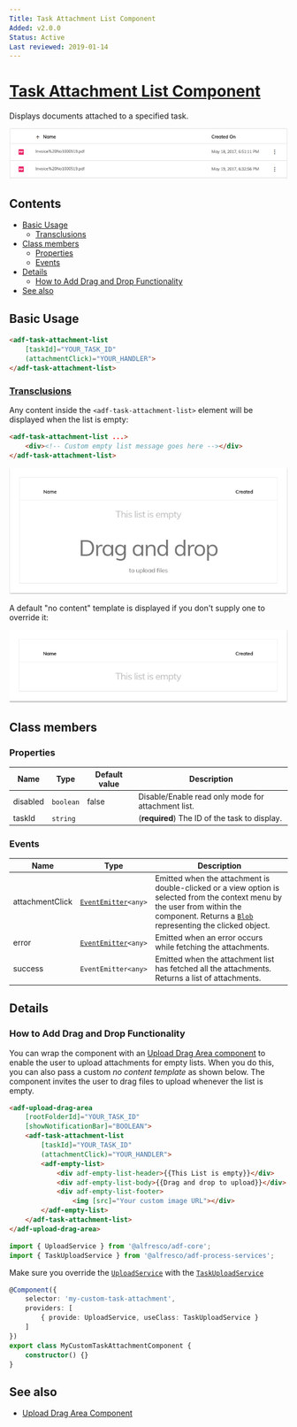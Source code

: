 ```yaml
---
Title: Task Attachment List Component
Added: v2.0.0
Status: Active
Last reviewed: 2019-01-14
---
```


# [Task Attachment List Component](../../../lib/process-services/src/lib/attachment/task-attachment-list.component.ts "Defined in task-attachment-list.component.ts")

Displays documents attached to a specified task.

![task-attachment-list-sample](../../docassets/images/task-attachment-list.png)

## Contents

*   [Basic Usage](#basic-usage)
    *   [Transclusions](#transclusions)
*   [Class members](#class-members)
    *   [Properties](#properties)
    *   [Events](#events)
*   [Details](#details)
    *   [How to Add Drag and Drop Functionality](#how-to-add-drag-and-drop-functionality)
*   [See also](#see-also)

## Basic Usage

```html
<adf-task-attachment-list 
    [taskId]="YOUR_TASK_ID" 
    (attachmentClick)="YOUR_HANDLER">
</adf-task-attachment-list>
```

### [Transclusions](../../user-guide/transclusion.md)

Any content inside the `<adf-task-attachment-list>` element will be displayed
when the list is empty:

```html
<adf-task-attachment-list ...>
    <div><!-- Custom empty list message goes here --></div>
</adf-task-attachment-list>
```

![custom-no-content-drag-drop-template-sample](../../docassets/images/custom-no-content-drag-drop-template.png)

A default "no content" template is displayed if you don't supply one to override it:

![default-no-content-template-sample](../../docassets/images/default-no-content-template.png)

## Class members

### Properties

| Name | Type | Default value | Description |
| --- | --- | --- | --- |
| disabled | `boolean` | false | Disable/Enable read only mode for attachment list. |
| taskId | `string` |  | (**required**) The ID of the task to display. |

### Events

| Name | Type | Description |
| --- | --- | --- |
| attachmentClick | [`EventEmitter`](https://angular.io/api/core/EventEmitter)`<any>` | Emitted when the attachment is double-clicked or a view option is selected from the context menu by the user from within the component. Returns a [`Blob`](https://developer.mozilla.org/en-US/docs/Web/API/Blob) representing the clicked object. |
| error | [`EventEmitter`](https://angular.io/api/core/EventEmitter)`<any>` | Emitted when an error occurs while fetching the attachments. |
| success | `EventEmitter<any>` | Emitted when the attachment list has fetched all the attachments. Returns a list of attachments. |

## Details

### How to Add Drag and Drop Functionality

You can wrap the component with an [Upload Drag Area component](../../content-services/components/upload-drag-area.component.md)
to enable the user to upload attachments for empty lists. When you do this, you can also pass
a custom *no content template* as shown below. The component invites the user to drag files to
upload whenever the list is empty.

<!-- {% raw %} -->

```html
<adf-upload-drag-area
    [rootFolderId]="YOUR_TASK_ID"
    [showNotificationBar]="BOOLEAN">
    <adf-task-attachment-list  
        [taskId]="YOUR_TASK_ID"
        (attachmentClick)="YOUR_HANDLER">
        <adf-empty-list>
            <div adf-empty-list-header>{{This List is empty}}</div>
            <div adf-empty-list-body>{{Drag and drop to upload}}</div>
            <div adf-empty-list-footer>
                <img [src]="Your custom image URL"></div> 
        </adf-empty-list>
    </adf-task-attachment-list>
</adf-upload-drag-area>
```

<!-- {% endraw %} -->

```ts
import { UploadService } from '@alfresco/adf-core';
import { TaskUploadService } from '@alfresco/adf-process-services';
```

Make sure you override the [`UploadService`](../../core/services/upload.service.md) with the [`TaskUploadService`](../../../lib/process-services/src/lib/task-list/services/task-upload.service.ts)

```ts
@Component({
    selector: 'my-custom-task-attachment',
    providers: [
        { provide: UploadService, useClass: TaskUploadService }
    ]
})
export class MyCustomTaskAttachmentComponent {
    constructor() {}
}
```

## See also

*   [Upload Drag Area Component](../../content-services/components/upload-drag-area.component.md)
